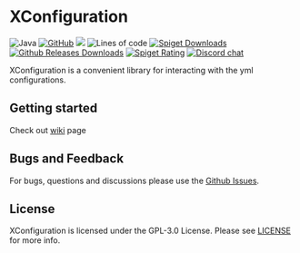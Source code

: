 # XConfiguration

![Java](https://img.shields.io/badge/Java-8%2B-brightgreen)
[![GitHub](https://img.shields.io/github/license/xezard/XConfiguration)](https://github.com/Xezard/XConfiguration/blob/master/LICENSE) 
[![](https://jitpack.io/v/Xezard/XConfiguration.svg)](https://jitpack.io/#Xezard/XConfiguration) 
![Lines of code](https://img.shields.io/tokei/lines/github/Xezard/XConfiguration?label=lines%20of%20code) 
[![Spiget Downloads](https://img.shields.io/spiget/downloads/70581?label=downloads%20%5Bspigot%5D)](https://www.spigotmc.org/resources/xconfiguration.70581/)
[![Github Releases Downloads](https://img.shields.io/github/downloads/Xezard/XConfiguration/total?label=downloads%20%5Bgithub%20releases%5D)](https://github.com/Xezard/XConfiguration/releases)
[![Spiget Rating](https://img.shields.io/spiget/rating/70581)](https://www.spigotmc.org/resources/xconfiguration.70581/)
[![Discord chat](https://img.shields.io/discord/775493797702139914?color=blue&label=discord)](https://discord.gg/JZ9uZ5aXwf)

XConfiguration is a convenient library for interacting with the yml configurations.

## Getting started

Check out [wiki](https://github.com/Xezard/XConfiguration/wiki) page  

## Bugs and Feedback

For bugs, questions and discussions please use the [Github Issues](https://github.com/Xezard/XConfiguration/issues).

## License
XConfiguration is licensed under the GPL-3.0 License. Please see [LICENSE](https://github.com/Xezard/XConfiguration/blob/master/LICENSE "LICENSE") for more info.
